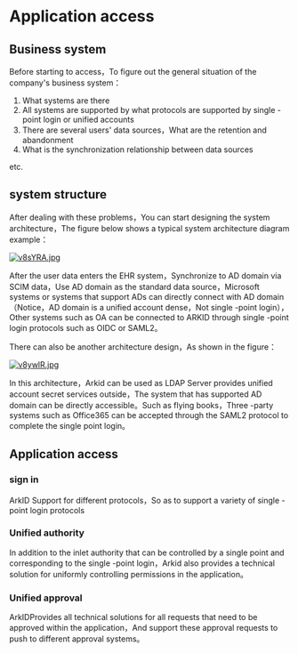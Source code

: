 # Application access


## Business system

Before starting to access，To figure out the general situation of the company's business system：

1. What systems are there
2. All systems are supported by what protocols are supported by single -point login or unified accounts
3. There are several users' data sources，What are the retention and abandonment
4. What is the synchronization relationship between data sources

etc.

## system structure

After dealing with these problems，You can start designing the system architecture，The figure below shows a typical system architecture diagram example：

[![v8sYRA.jpg](https://s1.ax1x.com/2022/08/11/v8sYRA.jpg)](https://imgtu.com/i/v8sYRA)

After the user data enters the EHR system，Synchronize to AD domain via SCIM data，Use AD domain as the standard data source，Microsoft systems or systems that support ADs can directly connect with AD domain（Notice，AD domain is a unified account dense，Not single -point login），Other systems such as OA can be connected to ARKID through single -point login protocols such as OIDC or SAML2。

There can also be another architecture design，As shown in the figure：

[![v8ywlR.jpg](https://s1.ax1x.com/2022/08/11/v8ywlR.jpg)](https://imgtu.com/i/v8ywlR)

In this architecture，Arkid can be used as LDAP Server provides unified account secret services outside，The system that has supported AD domain can be directly accessible。Such as flying books，Three -party systems such as Office365 can be accepted through the SAML2 protocol to complete the single point login。

## Application access

### sign in

ArkID Support for different protocols，So as to support a variety of single -point login protocols

### Unified authority

In addition to the inlet authority that can be controlled by a single point and corresponding to the single -point login，Arkid also provides a technical solution for uniformly controlling permissions in the application。

### Unified approval

ArkIDProvides all technical solutions for all requests that need to be approved within the application，And support these approval requests to push to different approval systems。
